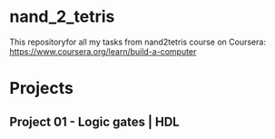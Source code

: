 # nand_2_tetris
This repositoryfor all my tasks from nand2tetris course on Coursera: https://www.coursera.org/learn/build-a-computer


# Projects

## Project 01 - Logic gates | HDL
